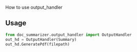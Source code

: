 How to use output_handler
## Usage
```python
from doc_summarizer.output_handler import OutputHandler
out_hd = OutputHandler(Summary)
out_hd.GeneratePdf(filepath)
```

